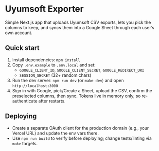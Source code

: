 # Uyumsoft Exporter

Simple Next.js app that uploads Uyumsoft CSV exports, lets you pick the columns to keep, and syncs them into a Google Sheet through each user’s own account.

## Quick start

1. Install dependencies: `npm install`
2. Copy `.env.example` to `.env.local` and set:
   - `GOOGLE_CLIENT_ID`, `GOOGLE_CLIENT_SECRET`, `GOOGLE_REDIRECT_URI`
   - `SESSION_SECRET` (32+ random chars)
3. Run the dev server: `npm run dev` (or `make dev`) and open `http://localhost:3000`
4. Sign in with Google, pick/Create a Sheet, upload the CSV, confirm the preselected columns, then sync. Tokens live in memory only, so re-authenticate after restarts.

## Deploying

- Create a separate OAuth client for the production domain (e.g., your Vercel URL) and update the env vars there.
- Use `npm run build` to verify before deploying; change tests/linting via `make` targets.
